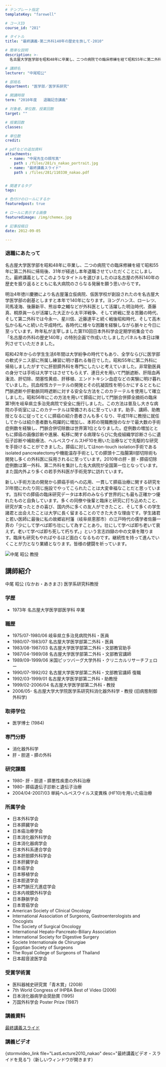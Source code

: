 ```yaml
---
# テンプレート指定
templateKey: "farewell"

# コースID
course_id: "281"

# タイトル
title: "最終講義-第二外科140年の歴史を旅して-2010"

# 簡単な説明
description: >-
  名古屋大学医学部を昭和48年に卒業し、二つの病院での臨床修練を経て昭和55年に第二外科に帰局後、31年が経過し本年退職させていただくことにしました。最終講義としてこのようなタイトルを選びましたのは...

# 講師名
lecturer: "中尾昭公"

# 部局名
department: "医学部／医学系研究"

# 開講時限
term: "2010年度	退職記念講義"

# 対象者、単位数、授業回数
target: ""

# 授業回数
classes: 

# 単位数
credit: 

# pdfなどの追加資料
attachments: 
  - name: "中尾先生の顔写真" 
    path : /files/281/s_nakao_portrait.jpg
  - name: "最終講義スライド" 
    path : /files/281/110330_nakao.pdf


# 関連するタグ
tags:

# 色付けのロールにするか
featuredpost: true

# ロールに表示する画像
featuredimage: /img/chemex.jpg

# 記事投稿日
date: 2012-09-05

---
```

### 退職にあたって 

名古屋大学医学部を昭和48年に卒業し、二つの病院での臨床修練を経て昭和55年に第二外科に帰局後、31年が経過し本年退職させていただくことにしました。最終講義としてこのようなタイトルを選びましたのは名古屋の外科140年の歴史を振り返るとともに名大病院のさらなる発展を願う思いからです。 

明治4年徳川慶勝により名古屋藩立仮病院、仮医学校が創設されたのを名古屋大学医学部の創基としますと本年で140年になります。ヨングハンス、ローレツ、司馬凌海、後藤新平、熊谷幸之輔などが外科医として活躍した明治時代、斎藤真、桐原眞一らが活躍した大正から太平洋戦争、そして終戦に至る苦難の時代、そして第二外科では今永一、星川信、近藤達平と続く戦後昭和時代、そして高木弘から私へと続いた平成時代。各時代に様々な困難を経験しながら脈々と今日に至っています。昨年私が主宰しました第110回日本外科学会定期学術集会での「名古屋の外科の歴史140年」の特別企画で作成いたしましたパネルも本日は陳列させていただきました。 

昭和42年からの学生生活6年間は大学紛争の時代でもあり、全学ならびに医学部の軟式テニス部に所属し練習に明け暮れる毎日でした。昭和55年に第二外科に帰局しましたがすでに肝胆膵外科を専門にしたいと考えていました。非常勤医員の身分では手術は大学ではさせてもらえず、連日犬を用いて門脈遮断、肝阻血再潅流、肝切除、閉塞性黄疸、肝移植、エンドトキシン血症などの実験に明け暮れていました。抗血栓性カテーテルの開発とその抗凝固性を明らかにするとともに門脈遮断や肝動脈同時遮断に対する安全な方法をこのカテーテルを使用して確立しました。昭和56年にこの方法を用いて膵癌に対して門脈合併膵全摘術の臨床第1例を岐阜県立多治見病院で安全に施行しました。この方法は普及し大きな病院の手術室にはこのカテーテルは常備されるに至っています。助手、講師、助教授となるに従ってとくに膵癌の紹介患者さんも多くなり、平成11年に教授に就任してからは紹介患者数も飛躍的に増加し、本邦の現職教授のなかで最大数の手術症例数を経験し、門脈合併切除数は世界第1位となりました。症例数の増加とともに膵癌の画像診断や進展、転移に関する病理ならびに免疫組織学診断さらに遺伝子診断や補助療法、ヘルペスウイルスHF10を用いた治療などで先駆的な研究を手掛けることができました。膵癌に対してはnon-touch isolation手術であるisolated pancreatectomyや機能温存手術としての膵頭十二指腸第II部切除術も開発し多くの外科医に採用されるに至っています。2010年の肝・胆・膵癌切除症例数は第一外科、第二外科を集計した名大病院が全国第一位となっています。また国内外より多くの若手外科医が手術見学に訪れています。 

新しい手術方法の開発から膵癌手術への応用、一貫して膵癌治療に関する研究を31年間にわたり同じ施設でやってこられたことは大変幸福なことだと思っています。当科での膵癌の臨床研究データは本邦のみならず世界的にも最も正確かつ優れたものと自負しています。多くの同僚や後輩と臨床と研究に打ち込めたこと、研究が実ったときの喜び、国内外に多くの友人ができたこと、そして多くの学生諸君と出会えたことは大学に長く留まることのできた大きな理由です。学生諸君と若い医師に最後に私の故郷岩村藩（岐阜県恵那市）の江戸時代の儒学者佐藤一斉の「少にして学べば即ち壮にして為すことあり。壮にして学べば即ち老いて衰えず。老いて学べば即ち死して朽ちず。」という言志四録の中の文章を贈ります。臨床も研究もやればやるほど面白くなるものです。継続性を持って進んでいくことが力となり業績となります。皆様の健闘を祈っています。

![中尾 昭公 教授](/files/281/s_nakao_portrait.jpg) 
## 講師紹介

中尾 昭公 (なかお・あきまさ) 医学系研究科教授 

### 学歴

  * 1973年 名古屋大学医学部医学科 卒業

### 職歴

  * 1975/07-1980/06 岐阜県立多治見病院外科・医員
  * 1980/07-1983/07 名古屋大学医学部第二外科・医員
  * 1983/08-1987/03 名古屋大学医学部第二外科・文部教官助手
  * 1987/04-1989/08 名古屋大学医学部第二外科・文部教官講師
  * 1989/09-1999/06 米国ピッツバーグ大学外科・クリニカルリサーチフェロー
  * 1990/07-1992/02 名古屋大学医学部第二外科・文部教官講師 復職
  * 1992/03-1999/01 名古屋大学医学部第二外科・助教授
  * 1999/02-2006/04 名古屋大学医学部第二外科・教授
  * 2006/05- 名古屋大学大学院医学系研究科消化器外科学・教授 (旧病態制御外科学)

### 取得学位

  * 医学博士 (1984)

### 専門分野

  * 消化器外科学
  * 肝・胆道・膵の外科

### 研究課題

  * 1980- 肝・胆道・膵悪性疾患の外科治療
  * 1980- 膵癌遺伝子診断と遺伝子治療
  * 2004/04-2007/03 単純ヘルペスウイルス変異株 (HF10)を用いた癌治療

### 所属学会

  * 日本外科学会
  * 日本膵臓学会 
  * 日本癌治療学会
  * 日本消化器外科学会
  * 日本消化器病学会
  * 日本外科系連合学会
  * 日本肝胆膵外科学会
  * 日本肝臓学会
  * 日本癌学会
  * 日本移植学会
  * 日本胆道学会
  * 日本門脈圧亢進症学会
  * 日本内視鏡外科学会
  * 日本静脈学会
  * 日本胃癌学会
  * American Society of Clinical Oncology
  * International Association of Surgeons, Gastroenterologists and Oncogists
  * The Society of Surgical Oncology
  * International Hepato-Pancreato-Biliary Association
  * International Society for Digestive Surgery
  * Societe Internationale de Chirurgiae
  * Egyptian Society of Surgeons
  * The Royal College of Surgeons of Thailand
  * 日本超音波医学会

### 受賞学術賞

  * 医科器械史研究賞「青木賞」(2008)
  * 7th World Congress of IHPBA Best of Video (2006)
  * 日本消化器病学会奨励賞 (1995)
  * 万国外科学会 Poster Prize (1987)
### 講義資料


[最終講義スライド](/files/281/110330_nakao.pdf) 

### 講義ビデオ

{stormvideo_link file="LastLecture2010_nakao" desc="最終講義ビデオ・スライドを見る"}（新しいウィンドウが開きます）